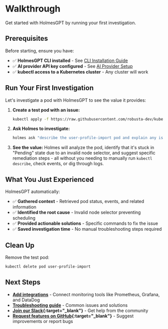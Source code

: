 # Walkthrough

Get started with HolmesGPT by running your first investigation.

## Prerequisites

Before starting, ensure you have:

- ✅ **HolmesGPT CLI installed** - See [CLI Installation Guide](../installation/cli-installation.md)
- ✅ **AI provider API key configured** - See [AI Provider Setup](../ai-providers/index.md)
- ✅ **kubectl access to a Kubernetes cluster** - Any cluster will work

## Run Your First Investigation

Let's investigate a pod with HolmesGPT to see the value it provides:

1. **Create a test pod with an issue:**
   ```bash
   kubectl apply -f https://raw.githubusercontent.com/robusta-dev/kubernetes-demos/main/pending_pods/pending_pod_node_selector.yaml
   ```

2. **Ask Holmes to investigate:**
   ```bash
   holmes ask "describe the user-profile-import pod and explain any issues"
   ```

3. **See the value:**
   Holmes will analyze the pod, identify that it's stuck in "Pending" state due to an invalid node selector, and suggest specific remediation steps - all without you needing to manually run `kubectl describe`, check events, or dig through logs.

## What You Just Experienced

HolmesGPT automatically:

- ✅ **Gathered context** - Retrieved pod status, events, and related information
- ✅ **Identified the root cause** - Invalid node selector preventing scheduling
- ✅ **Provided actionable solutions** - Specific commands to fix the issue
- ✅ **Saved investigation time** - No manual troubleshooting steps required

## Clean Up

Remove the test pod:

```bash
kubectl delete pod user-profile-import
```

## Next Steps

- **[Add integrations](../data-sources/index.md)** - Connect monitoring tools like Prometheus, Grafana, and DataDog
- **[Troubleshooting guide](../reference/troubleshooting.md)** - Common issues and solutions
- **[Join our Slack](https://robustacommunity.slack.com){:target="_blank"}** - Get help from the community
- **[Request features on GitHub](https://github.com/robusta-dev/holmesgpt/issues){:target="_blank"}** - Suggest improvements or report bugs
